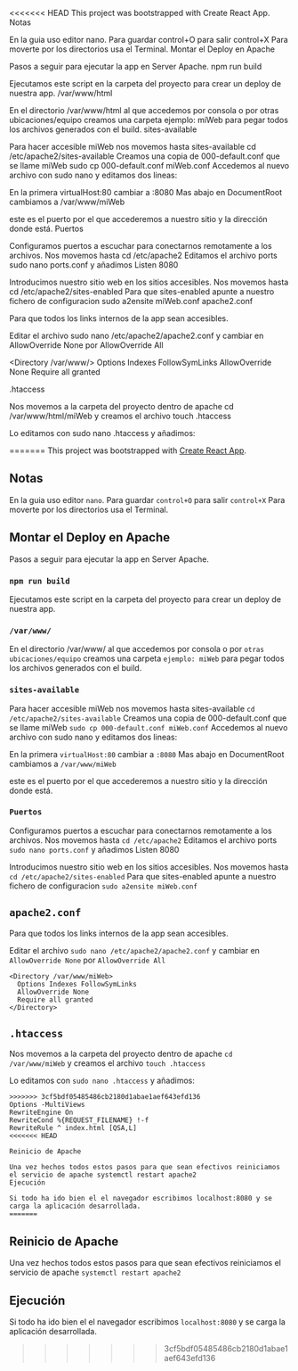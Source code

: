 <<<<<<< HEAD
This project was bootstrapped with Create React App.
Notas

En la guia uso editor nano. Para guardar control+O para salir control+X Para moverte por los directorios usa el Terminal.
Montar el Deploy en Apache

Pasos a seguir para ejecutar la app en Server Apache.
npm run build

Ejecutamos este script en la carpeta del proyecto para crear un deploy de nuestra app.
/var/www/html

En el directorio /var/www/html al que accedemos por consola o por otras ubicaciones/equipo creamos una carpeta ejemplo: miWeb para pegar todos los archivos generados con el build.
sites-available

Para hacer accesible miWeb nos movemos hasta sites-available cd /etc/apache2/sites-available Creamos una copia de 000-default.conf que se llame miWeb sudo cp 000-default.conf miWeb.conf Accedemos al nuevo archivo con sudo nano y editamos dos lineas:

En la primera virtualHost:80 cambiar a :8080 Mas abajo en DocumentRoot cambiamos a /var/www/miWeb

este es el puerto por el que accederemos a nuestro sitio y la dirección donde está.
Puertos

Configuramos puertos a escuchar para conectarnos remotamente a los archivos. Nos movemos hasta cd /etc/apache2 Editamos el archivo ports sudo nano ports.conf y añadimos Listen 8080

Introducimos nuestro sitio web en los sitios accesibles. Nos movemos hasta cd /etc/apache2/sites-enabled Para que sites-enabled apunte a nuestro fichero de configuracion sudo a2ensite miWeb.conf
apache2.conf

Para que todos los links internos de la app sean accesibles.

Editar el archivo sudo nano /etc/apache2/apache2.conf y cambiar en AllowOverride None por AllowOverride All

<Directory /var/www/>
Options Indexes FollowSymLinks
AllowOverride None
Require all granted
</Directory>

.htaccess

Nos movemos a la carpeta del proyecto dentro de apache cd /var/www/html/miWeb y creamos el archivo touch .htaccess

Lo editamos con sudo nano .htaccess y añadimos:

=======
This project was bootstrapped with [Create React App](https://github.com/facebook/create-react-app).

## Notas

En la guia uso editor `nano`. Para guardar `control+O` para salir `control+X`
Para moverte por los directorios usa el Terminal.

## Montar el Deploy en Apache

Pasos a seguir para ejecutar la app en Server Apache.

### `npm run build`

Ejecutamos este script en la carpeta del proyecto para crear un deploy de nuestra app.

### `/var/www/`

En el directorio /var/www/ al que accedemos por consola o por `otras ubicaciones/equipo` creamos una carpeta `ejemplo: miWeb` para
pegar todos los archivos generados con el build.

### `sites-available`

Para hacer accesible miWeb nos movemos hasta sites-available
`cd /etc/apache2/sites-available`
Creamos una copia de 000-default.conf que se llame miWeb
`sudo cp 000-default.conf miWeb.conf`
Accedemos al nuevo archivo con sudo nano y editamos dos lineas:

En la primera `virtualHost:80` cambiar a `:8080`
Mas abajo en DocumentRoot cambiamos a `/var/www/miWeb`

este es el puerto por el que accederemos a nuestro sitio y la dirección donde está.

### `Puertos`

Configuramos puertos a escuchar para conectarnos remotamente a los archivos.
Nos movemos hasta `cd /etc/apache2`
Editamos el archivo ports `sudo nano ports.conf` y añadimos Listen 8080

Introducimos nuestro sitio web en los sitios accesibles.
Nos movemos hasta `cd /etc/apache2/sites-enabled`
Para que sites-enabled apunte a nuestro fichero de configuracion
`sudo a2ensite miWeb.conf`

## `apache2.conf`

Para que todos los links internos de la app sean accesibles.

Editar el archivo `sudo nano /etc/apache2/apache2.conf`
y cambiar en `AllowOverride None` por `AllowOverride All`

```console
<Directory /var/www/miWeb>
  Options Indexes FollowSymLinks
  AllowOverride None
  Require all granted
</Directory>
```

## `.htaccess`

Nos movemos a la carpeta del proyecto dentro de apache `cd /var/www/miWeb` y creamos el archivo `touch .htaccess`

Lo editamos con `sudo nano .htaccess` y añadimos:

```console
>>>>>>> 3cf5bdf05485486cb2180d1abae1aef643efd136
Options -MultiViews
RewriteEngine On
RewriteCond %{REQUEST_FILENAME} !-f
RewriteRule ^ index.html [QSA,L]
<<<<<<< HEAD

Reinicio de Apache

Una vez hechos todos estos pasos para que sean efectivos reiniciamos el servicio de apache systemctl restart apache2
Ejecución

Si todo ha ido bien el el navegador escribimos localhost:8080 y se carga la aplicación desarrollada.
=======
```

## Reinicio de Apache

Una vez hechos todos estos pasos para que sean efectivos reiniciamos
el servicio de apache `systemctl restart apache2`

## Ejecución

Si todo ha ido bien el el navegador escribimos `localhost:8080` y se carga la aplicación desarrollada.
>>>>>>> 3cf5bdf05485486cb2180d1abae1aef643efd136
